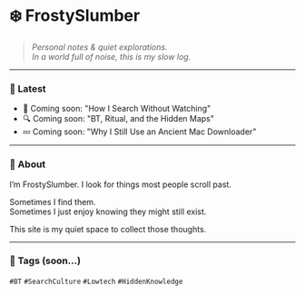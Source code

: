 # ❄️ FrostySlumber

> *Personal notes & quiet explorations.*  
> *In a world full of noise, this is my slow log.*

---

### 📓 Latest

- 🧭 Coming soon: "How I Search Without Watching"
- 🔍 Coming soon: "BT, Ritual, and the Hidden Maps"
- 💤 Coming soon: "Why I Still Use an Ancient Mac Downloader"

---

### 🧠 About

I’m FrostySlumber. I look for things most people scroll past.

Sometimes I find them.  
Sometimes I just enjoy knowing they might still exist.

This site is my quiet space to collect those thoughts.

---

### 🧵 Tags (soon...)

`#BT` `#SearchCulture` `#Lowtech` `#HiddenKnowledge`
